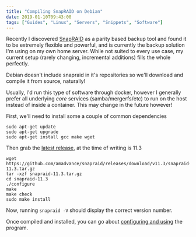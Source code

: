 ```yaml
---
title: "Compiling SnapRAID on Debian"
date: 2019-01-10T09:43:00
tags: ["Guides", "Linux", "Servers", "Snippets", "Software"]
---
```


Recently I discovered [SnapRAID](http://www.snapraid.it/) as a parity based backup tool and found it to be extremely flexible and powerful, and is currently the backup solution I'm using on my own home server. While not suited to every use case, my current setup (rarely changing, incremental additions) fills the whole perfectly.

Debian doesn't include snapraid in it's repositories so we'll download and compile it from source, naturally!

Usually, I'd run this type of software through docker, however I generally prefer all underlying *core* services (samba/mergerfs/etc) to run on the host instead of inside a container. This may change in the future however!

First, we'll need to install some a couple of common dependencies

```
sudo apt-get update
sudo apt-get upgrade
sudo apt-get install gcc make wget
```

Then grab the [latest release](https://github.com/amadvance/snapraid/releases), at the time of writing is 11.3
```
wget https://github.com/amadvance/snapraid/releases/download/v11.3/snapraid-11.3.tar.gz
tar -xzf snapraid-11.3.tar.gz
cd snapraid-11.3
./configure
make
make check
sudo make install
```

Now, running `snapraid -V` should display the correct version number.

Once compiled and installed, you can go about [configuring and using](http://www.snapraid.it/manual) the program.
